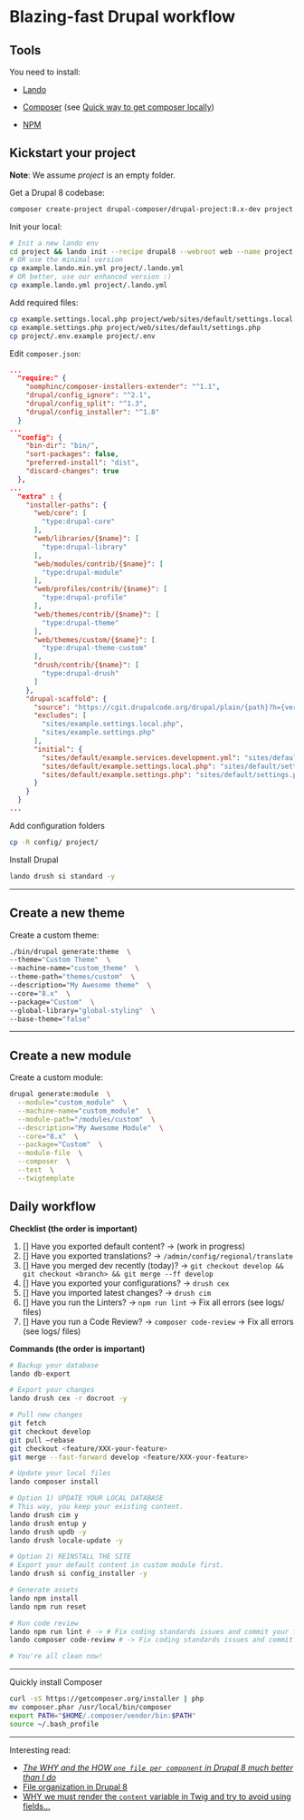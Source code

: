 # Blazing-fast Drupal workflow

## Tools

You need to install:
* [Lando](https://docs.devwithlando.io/installation/installing.html)
* [Composer](https://getcomposer.org/doc/00-intro.md) (see [Quick way to get composer locally](#quick-install-composer))

* [NPM](https://www.npmjs.com/)


## Kickstart your project

**Note**:
We assume *project* is an empty folder.  

Get a Drupal 8 codebase:

```bash
composer create-project drupal-composer/drupal-project:8.x-dev project --stability dev --no-interaction
```

Init your local:

```bash
# Init a new lando env
cd project && lando init --recipe drupal8 --webroot web --name project
# OR use the minimal version
cp example.lando.min.yml project/.lando.yml
# OR better, use our enhanced version :)
cp example.lando.yml project/.lando.yml
```

Add required files:

```bash
cp example.settings.local.php project/web/sites/default/settings.local.php
cp example.settings.php project/web/sites/default/settings.php
cp project/.env.example project/.env
```

Edit `composer.json`:

```json
...
  "require:" {
    "oomphinc/composer-installers-extender": "^1.1",    
    "drupal/config_ignore": "^2.1",
    "drupal/config_split": "^1.3",
    "drupal/config_installer": "^1.8"
  }
...
  "config": {
    "bin-dir": "bin/",
    "sort-packages": false,
    "preferred-install": "dist",
    "discard-changes": true
  },
...
  "extra" : {
    "installer-paths": {
      "web/core": [
        "type:drupal-core"
      ],
      "web/libraries/{$name}": [
        "type:drupal-library"
      ],
      "web/modules/contrib/{$name}": [
        "type:drupal-module"
      ],
      "web/profiles/contrib/{$name}": [
        "type:drupal-profile"
      ],
      "web/themes/contrib/{$name}": [
        "type:drupal-theme"
      ],
      "web/themes/custom/{$name}": [
        "type:drupal-theme-custom"
      ],
      "drush/contrib/{$name}": [
        "type:drupal-drush"
      ]
    },
    "drupal-scaffold": {
      "source": "https://cgit.drupalcode.org/drupal/plain/{path}?h={version}",
      "excludes": [
        "sites/example.settings.local.php",
        "sites/example.settings.php"
      ],
      "initial": {
        "sites/default/example.services.development.yml": "sites/default/services.development.yml",
        "sites/default/example.settings.local.php": "sites/default/settings.local.php",
        "sites/default/example.settings.php": "sites/default/settings.php"
      }
    }
  }
...
```


Add configuration folders

```bash
cp -R config/ project/
```

Install Drupal

```bash
lando drush si standard -y
```

--- 

## Create a new theme

Create a custom theme:

```bash
./bin/drupal generate:theme  \
--theme="Custom Theme"  \
--machine-name="custom_theme"  \
--theme-path="themes/custom"  \
--description="My Awesome theme"  \
--core="8.x"  \
--package="Custom"  \
--global-library="global-styling"  \
--base-theme="false"
```

---

## Create a new module

Create a custom module:

```bash
drupal generate:module  \
  --module="custom_module"  \
  --machine-name="custom_module"  \
  --module-path="/modules/custom"  \
  --description="My Awesome Module"  \
  --core="8.x"  \
  --package="Custom"  \
  --module-file  \
  --composer  \
  --test  \
  --twigtemplate
```


## Daily workflow


**Checklist (the order is important)**

1. [] Have you exported default content?       →  (work in progress)
1. [] Have you exported translations?          →  `/admin/config/regional/translate`
1. [] Have you merged dev recently (today)?    →  `git checkout develop && git checkout <branch> && git merge --ff develop`
1. [] Have you exported your configurations?   →  `drush cex`
1. [] Have you imported latest changes?        →  `drush cim`
1. [] Have you run the Linters?                →  `npm run lint` → Fix all errors (see logs/ files)
1. [] Have you run a Code Review?              →  `composer code-review` → Fix all errors (see logs/ files)


**Commands (the order is important)**

```bash
# Backup your database
lando db-export

# Export your changes
lando drush cex -r docroot -y

# Pull new changes
git fetch
git checkout develop
git pull —rebase
git checkout <feature/XXX-your-feature>
git merge --fast-forward develop <feature/XXX-your-feature>

# Update your local files
lando composer install

# Option 1) UPDATE YOUR LOCAL DATABASE
# This way, you keep your existing content.
lando drush cim y
lando drush entup y
lando drush updb -y
lando drush locale-update -y

# Option 2) REINSTALL THE SITE
# Export your default content in custom module first.
lando drush si config_installer -y

# Generate assets
lando npm install
lando npm run reset

# Run code review
lando npm run lint # -> # Fix coding standards issues and commit your fixes.
lando composer code-review # -> Fix coding standards issues and commit your fixes.

# You're all clean now!
```

---

<a name="quick-install-composer)">Quickly install Composer</a>
```bash
curl -sS https://getcomposer.org/installer | php
mv composer.phar /usr/local/bin/composer
export PATH="$HOME/.composer/vendor/bin:$PATH"
source ~/.bash_profile
```

---

Interesting read:
* [*The WHY and the HOW `one file per component` in Drupal 8 much better than I do*](https://www.previousnext.com.au/blog/performance-improvements-drupal-8-libraries)
* [File organization in Drupal 8](https://www.drupal.org/docs/develop/standards/css/css-file-organization-for-drupal-8#aggregate)
* [WHY we must render the `content` variable in Twig and try to avoid using fields...](https://www.previousnext.com.au/blog/ensuring-drupal-8-block-cache-tags-bubble-up-page)
